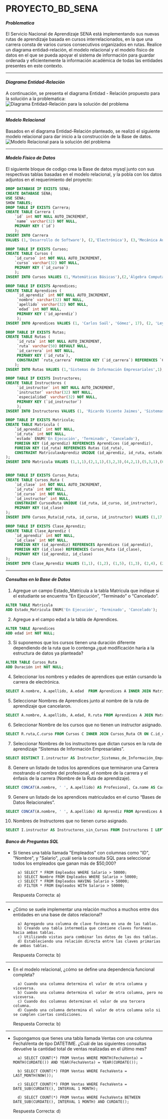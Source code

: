 # PROYECTO_BD_SENA

#### *Problematica*
El Servicio Nacional de Aprendizaje SENA está implementando sus nuevas rutas de aprendizaje basada en cursos interrelacionados, en la que una carrera consta de varios cursos consecutivos organizados en rutas.
Realice un diagrama entidad-relación, el modelo relacional y el modelo físico de datos en el que se pueda apoyar el sistema de información para guardar ordenada y eficientemente la información académica de todas las entidades presentes en este contexto.

---
#### *Diagrama Entidad-Relación*
A continuación, se presenta el diagrama Entidad - Relación propuesto para la solución a la problematica:
![Diagrama Entidad-Relación para la solución del problema](Diagrama_ER_SENA.png "Diagrama Entidad-Relación SENA")

---
#### *Modelo Relacional*
Basados en el diagrama Entidad-Relación planteado, se realizó el siguiente modelo relacional para dar inicio a la construcción de la Base de datos.
![Modelo Relacional para la solución del problema](Modelo_Relacional_SENA.png "Modelo Relacional SENA")

---
#### *Modelo Fisico de Datos*
El siguiente bloque de codigo crea la Base de datos mysql junto con sus respectivas tablas basadas en el modelo relacional, y la pobla con los datos adjuntos en el requerimiento del proyecto:
```sql
DROP DATABASE IF EXISTS SENA;
CREATE DATABASE SENA;
USE SENA;
SHOW TABLES;
DROP TABLE IF EXISTS Carrera;
CREATE TABLE Carrera (
    `id` int NOT NULL AUTO_INCREMENT,
    `name` varchar(32) NOT NULL,
    PRIMARY KEY (`id`)
    );
INSERT INTO Carrera 
VALUES (1,'Desarrollo de Software'), (2,'Electrónica'), (3,'Mecánica Automotriz'), (4,'Seguridad y Salud Ocupacional'), (5,'Soldadura');

DROP TABLE IF EXISTS Cursos;
CREATE TABLE Cursos (
    `id_curso` int NOT NULL AUTO_INCREMENT,
    `curso` varchar(32) NOT NULL,
    PRIMARY KEY (`id_curso`)
    );
INSERT INTO Cursos VALUES (1,'Matemáticas Básicas'),(2,'Álgebra Computacional'),(3,'Programación Básica'),(4,'Inglés'),(5,'Electrónica Básica'),(6,'Motor de Cuatro Tiempos'),(7,'Enfermedades Laborales'),(8,'Higiene Postural en el Trabajo'),(9,'Ergonomía'),(10,'Legislación Laboral en Colombia'),(11,'Materiales de Soldadura'),(12,'Métodos de Soldadura'),(13,'Fusión de Metales'),(14,'Buceo 1'),(15,'Buceo 2'),(16,'Riesgo Eléctrico'),(17,'Bases de Datos Relacionales'),(18,'Bases de Datos NO Relacionales'),(19,'Electrónica Digital'),(20,'Microprocesadores');

DROP TABLE IF EXISTS Aprendices;
CREATE TABLE Aprendices (
     `id_aprendiz` int NOT NULL AUTO_INCREMENT,
     `nombre` varchar(32) NOT NULL,
     `apellido` varchar(32) NOT NULL,
     `edad` int NOT NULL,
     PRIMARY KEY (`id_aprendiz`)
     );
INSERT INTO Aprendices VALUES (1, 'Carlos Saúl', 'Gómez', 17), (2, 'Leyla María', 'Delgado Vargas', 18), (3, 'Juan José', 'Martinez', 19), (4, 'Sergio Augusto' , 'Contreras Navas', 20), (5, 'Ana María', 'Velasquez Parra', 17), (6, 'Gustavo', 'Noriega Alzate', 18), (7, 'Pedro Nell', 'Gómez Díaz', 19), (8, 'Jairo Augusto', 'Castro Camargo', 20), (9, 'Henry', 'Soler Vega', 17), (10, 'Antonio', 'Cañate Cortés', 18), (11, 'Daniel', 'Simancas Junior', 19);

DROP TABLE IF EXISTS Rutas;
CREATE TABLE Rutas (
     `id_ruta` int NOT NULL AUTO_INCREMENT,
     `ruta` varchar(50) DEFAULT NULL,
     `id_carrera` int NOT NULL,
     PRIMARY KEY (`id_ruta`),
     CONSTRAINT `ruta_carrera` FOREIGN KEY (`id_carrera`) REFERENCES `Carrera` (`id`)
    );
INSERT INTO Rutas VALUES (1,'Sistemas de Información Empresariales',1),(2,'Videojuegos',1),(3,'Machine Learning',1),(4,'Microcontroladores',2),(5,'Robótica',2),(6,'Dispositivos Bio-médicos',2),(7,'Motores Híbridos',3),(8,'Vehículos de Uso Agrícola',3),(9,'Sistemas de Gestión en Seguridad Ocupacional',4),(10,'Soldadura Autógena Industrial',5),(11,'Soldadura Eléctrica Industrial',5),(12,'Soldadura Submarina',5);

DROP TABLE IF EXISTS Instructores;
CREATE TABLE Instructores (
     `id_instructor` int NOT NULL AUTO_INCREMENT,
     `instructor` varchar(32) NOT NULL,
     `especialidad` varchar(32) NOT NULL,
     PRIMARY KEY (`id_instructor`)
     );
INSERT INTO Instructores VALUES (1, 'Ricardo Vicente Jaimes', 'Sistemas'), (2, 'Marinela Narvaez', 'Salud Ocupacional'), (3, 'Agustín Parra Granados', 'Soldadura'), (4, 'Nelson Raúl Buitrago', 'Mecánica'), (5, 'Roy Hernando Llamas', 'Inglés'), (6, 'Maria Jimena Monsalve', 'Electrónica'), (7, 'Juan Carlos Cobos', 'Electrónica'), (8, 'Pedro Nell Santoamaría', 'Sistemas'), (9, 'Andrea González', 'Sistemas'), (10, 'Marisela Sevilla', 'Salud Ocupacional');

DROP TABLE IF EXISTS Matricula;
CREATE TABLE Matricula (
    `id_aprendiz` int NOT NULL,
    `id_ruta` int NOT NULL,
    `estado` ENUM('En Ejecución', 'Terminado', 'Cancelado'),
    FOREIGN KEY (id_aprendiz) REFERENCES Aprendices (id_aprendiz),
    FOREIGN KEY (id_ruta) REFERENCES Rutas (id_ruta),
    CONSTRAINT MatriculaxAprendiz UNIQUE (id_aprendiz, id_ruta, estado)
);
INSERT INTO Matricula VALUES (1,1,1),(2,1,1),(3,2,3),(4,2,1),(5,3,1),(6,4,2),(7,4,2),(8,5,2),(9,5,3),(10,11,2),(11,10,2);


DROP TABLE IF EXISTS Cursos_Ruta;
CREATE TABLE Cursos_Ruta (
    `id_clase` int NOT NULL AUTO_INCREMENT,
    `id_ruta` int NOT NULL,
    `id_curso` int NOT NULL,
    `id_instructor` int NULL,
    CONSTRAINT CursoxRuta UNIQUE (id_ruta, id_curso, id_instructor),
    PRIMARY KEY (id_clase)
);
INSERT INTO Cursos_Ruta(id_ruta, id_curso, id_instructor) VALUES (1,17,2), (1,2,1), (1,18,2), (1,1,4), (1,3,3), (1,4,5), (2,1,4), (2,2,1), (2,3,3), (2,4,5), (3,3,3), (3,4,5), (3,17,2), (4,5,7), (4,19,6), (4,20,7), (5,5,7), (5,19,6), (5,20,7), (11,11,3), (11,13,3), (10,12,3), (10,14,NULL);

DROP TABLE IF EXISTS Clase_Aprendiz;
CREATE TABLE Clase_Aprendiz (
    `id_aprendiz` int NOT NULL,
    `id_clase` int NOT NULL,
    FOREIGN KEY (id_aprendiz) REFERENCES Aprendices (id_aprendiz),
    FOREIGN KEY (id_clase) REFERENCES Cursos_Ruta (id_clase),
    PRIMARY KEY (id_aprendiz, id_clase)
);
INSERT INTO Clase_Aprendiz VALUES (1,1), (1,2), (1,5), (1,3), (2,4), (2,2), (2,5), (2,6), (3,7), (3,8), (3,9), (4,10), (4,7), (4,8), (5,11), (5,12), (5,13), (6,14), (6,15), (6,16), (7,14), (7,15), (7,16), (8,17), (8,18), (9,17), (9,18), (9,19), (10,20), (10,21), (11,22), (11,23);

```
---
#### *Consultas en la Base de Datos*
1. Agregue un campo Estado_Matrícula a la tabla Matrícula que indique si el
estudiante se encuentra “En Ejecución”, “Terminado” o “Cancelado”.
```sql
ALTER TABLE Matricula
ADD Estado_Matricula ENUM('En Ejecución', 'Terminado', 'Cancelado');
```
2. Agregue a el campo edad a la tabla de Aprendices.
```sql
ALTER TABLE Aprendices
ADD edad int NOT NULL;
```
3. Si suponemos que los cursos tienen una duración diferente dependiendo de la ruta que lo contenga ¿qué modificación haría a la estructura de datos ya planteada?
```sql
ALTER TABLE Cursos_Ruta 
ADD Duración int NOT NULL;
```
4. Seleccionar los nombres y edades de aprendices que están cursando la carrera de electrónica.
```sql
SELECT A.nombre, A.apellido, A.edad  FROM Aprendices A INNER JOIN Matricula M ON A.id_aprendiz=M.id_aprendiz WHERE M.id_ruta IN (SELECT id_ruta FROM Rutas WHERE id_carrera=2);
```

5. Seleccionar Nombres de Aprendices junto al nombre de la ruta de aprendizaje que cancelaron.
```sql
SELECT A.nombre, A.apellido, A.edad, R.ruta FROM Aprendices A JOIN Matricula M ON M.id_aprendiz=A.id_aprendiz JOIN Rutas R ON M.id_ruta=R.id_ruta WHERE M.estado='Cancelado';
```

6. Seleccionar Nombre de los cursos que no tienen un instructor asignado.
```sql 
SELECT R.ruta,C.curso FROM Cursos C INNER JOIN Cursos_Ruta CR ON C.id_curso=CR.id_curso INNER JOIN Rutas R on R.id_ruta=CR.id_ruta WHERE CR.id_instructor IS NULL;
```

7. Seleccionar Nombres de los instructores que dictan cursos en la ruta de aprendizaje “Sistemas de Información Empresariales”.
```sql
SELECT DISTINCT I.instructor AS Instructor_Sistemas_de_Información_Empresariales FROM Instructores I INNER JOIN Cursos_Ruta CR ON I.id_instructor=CR.id_instructor INNER JOIN Rutas R ON R.id_ruta=CR.id_ruta WHERE R.ruta='Sistemas de Información Empresariales';
```

8. Genere un listado de todos los aprendices que terminaron una Carrera mostrando el nombre del profesional, el nombre de la carrera y el énfasis de la carrera (Nombre de la Ruta de aprendizaje).
```sql
SELECT CONCAT(A.nombre, ' ', A.apellido) AS Profesional, Ca.name AS Carrera, R.ruta AS Énfasis FROM Aprendices A INNER JOIN Matricula M ON A.id_aprendiz=M.id_aprendiz INNER JOIN Rutas R ON R.id_ruta=M.id_ruta INNER JOIN Carrera Ca ON R.id_carrera=Ca.id WHERE M.estado='Terminado';
```

9. Genere un listado de los aprendices matriculados en el curso “Bases de Datos Relacionales”.
```sql
SELECT CONCAT(A.nombre, ' ', A.apellido) AS Aprendiz FROM Aprendices A INNER JOIN Clase_Aprendiz CA ON A.id_aprendiz=CA.id_aprendiz INNER JOIN Cursos_Ruta CR ON CA.id_clase=CR.id_clase INNER JOIN Cursos C ON CR.id_curso=C.id_curso WHERE C.curso='Bases de Datos Relacionales';
```

10. Nombres de Instructores que no tienen curso asignado.
```sql
SELECT I.instructor AS Instructores_sin_Cursos FROM Instructores I LEFT JOIN Cursos_Ruta CR ON I.id_instructor=CR.id_instructor WHERE CR.id_instructor IS NULL;
```

#### *Banco de Preguntas SQL*
* Si tienes una tabla llamada "Empleados" con columnas como "ID", "Nombre", y "Salario", ¿cuál sería la consulta SQL para seleccionar todos los empleados que ganan más de $50,000?

        a) SELECT * FROM Empleados WHERE Salario > 50000;
        b) SELECT Nombre FROM Empleados WHERE Salario > 50000;
        c) SELECT * FROM Empleados HAVING Salario > 50000;
        d) FILTER * FROM Empleados WITH Salario > 50000;

    Respuesta Correcta: a) 
---
* ¿Cómo se suele implementar una relación muchos a muchos entre dos entidades en una base de datos relacional?

        a) Agregando una columna de clave foránea en una de las tablas.
        b) Creando una tabla intermedia que contiene claves foráneas hacia ambas tablas.
        c) Utilizando vistas para combinar los datos de las dos tablas.
        d) Estableciendo una relación directa entre las claves primarias de ambas tablas.

    Respuesta Correcta: b) 
---
* En el modelo relacional, ¿cómo se define una dependencia funcional completa?

        a) Cuando una columna determina el valor de otra columna y viceversa.
        b) Cuando una columna determina el valor de otra columna, pero no viceversa.
        c) Cuando dos columnas determinan el valor de una tercera columna.
        d) Cuando una columna determina el valor de otra columna solo si se cumplen ciertas condiciones.

    Respuesta Correcta: b) 
---
* Supongamos que tienes una tabla llamada Ventas con una columna FechaVenta de tipo DATETIME. ¿Cuál de las siguientes consultas devuelve la cantidad total de ventas realizadas en el último mes?

        a) SELECT COUNT(*) FROM Ventas WHERE MONTH(FechaVenta) = MONTH(CURDATE()) AND YEAR(FechaVenta) = YEAR(CURDATE());

        b) SELECT COUNT(*) FROM Ventas WHERE FechaVenta = LAST_MONTH(NOW());

        c) SELECT COUNT(*) FROM Ventas WHERE FechaVenta = DATE_SUB(CURDATE(), INTERVAL 1 MONTH);

        d) SELECT COUNT(*) FROM Ventas WHERE FechaVenta BETWEEN DATE_SUB(CURDATE(), INTERVAL 1 MONTH) AND CURDATE();

    Respuesta Correcta: d) 



